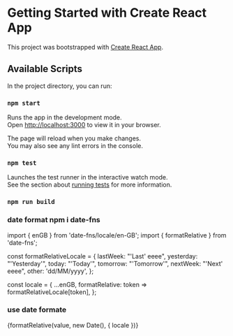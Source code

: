 # Getting Started with Create React App

This project was bootstrapped with [Create React App](https://github.com/facebook/create-react-app).

## Available Scripts

In the project directory, you can run:

### `npm start`

Runs the app in the development mode.\
Open [http://localhost:3000](http://localhost:3000) to view it in your browser.

The page will reload when you make changes.\
You may also see any lint errors in the console.

### `npm test`

Launches the test runner in the interactive watch mode.\
See the section about [running tests](https://facebook.github.io/create-react-app/docs/running-tests) for more information.

### `npm run build`

###  date format npm i date-fns

import { enGB } from 'date-fns/locale/en-GB';
import { formatRelative } from 'date-fns';

const formatRelativeLocale = {
  lastWeek: "'Last' eeee",
  yesterday: "'Yesterday'",
  today: "'Today'",
  tomorrow: "'Tomorrow'",
  nextWeek: "'Next' eeee",
  other: 'dd/MM/yyyy',
};


const locale = {
  ...enGB,
  formatRelative: token => formatRelativeLocale[token],
};

### use date formate
{formatRelative(value, new Date(), { locale })}
